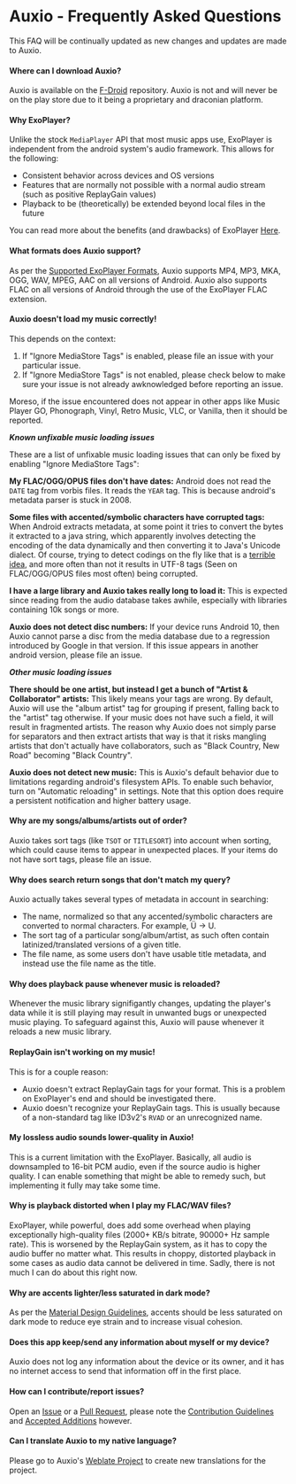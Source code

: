 # Auxio - Frequently Asked Questions
This FAQ will be continually updated as new changes and updates are made to Auxio.

#### Where can I download Auxio?
Auxio is available on the [F-Droid](https://f-droid.org/en/packages/org.oxycblt.auxio/) repository.
Auxio is not and will never be on the play store due to it being a proprietary and draconian platform.

#### Why ExoPlayer?
Unlike the stock `MediaPlayer` API that most music apps use, ExoPlayer is independent from the android system's
audio framework. This allows for the following:
- Consistent behavior across devices and OS versions
- Features that are normally not possible with a normal audio stream (such as positive ReplayGain values)
- Playback to be (theoretically) be extended beyond local files in the future

You can read more about the benefits (and drawbacks) of ExoPlayer [Here](https://exoplayer.dev/pros-and-cons.html).

#### What formats does Auxio support?
As per the [Supported ExoPlayer Formats](https://exoplayer.dev/supported-formats.html), Auxio supports
MP4, MP3, MKA, OGG, WAV, MPEG, AAC on all versions of Android. Auxio also supports FLAC on all versions
of Android through the use of the ExoPlayer FLAC extension.

#### Auxio doesn't load my music correctly!
This depends on the context:
1. If "Ignore MediaStore Tags" is enabled, please file an issue with your particular issue.
2. If "Ignore MediaStore Tags" is not enabled, please check below to make sure your issue is not already
awknowledged before reporting an issue.

Moreso, if the issue encountered does not appear in other apps like Music Player GO, Phonograph,
Vinyl, Retro Music, VLC, or Vanilla, then it should be reported.

***Known unfixable music loading issues***

These are a list of unfixable music loading issues that can only be fixed by enabling "Ignore MediaStore Tags":

**My FLAC/OGG/OPUS files don't have dates:** Android does not read the `DATE` tag from vorbis files. It reads the `YEAR` tag. This is because android's metadata parser is
stuck in 2008.

**Some files with accented/symbolic characters have corrupted tags:** When Android extracts metadata, at some point it tries to convert the bytes it extracted to a
java string, which apparently involves detecting the encoding of the data dynamically and then converting it to Java's Unicode dialect. Of course, trying to detect
codings on the fly like that is a [terrible idea](https://en.wikipedia.org/wiki/Bush_hid_the_facts), and more often than not it results in UTF-8 tags (Seen on
FLAC/OGG/OPUS files most often) being corrupted.

**I have a large library and Auxio takes really long to load it:** This is expected since reading from the audio database takes awhile, especially with libraries
containing 10k songs or more.

**Auxio does not detect disc numbers:** If your device runs Android 10, then Auxio cannot parse a disc from the media database due to
a regression introduced by Google in that version. If this issue appears in another android version, please file an issue. 

***Other music loading issues***

**There should be one artist, but instead I get a bunch of "Artist & Collaborator" artists:** This likely means your tags are wrong. By default, Auxio will use the
"album artist" tag for grouping if present, falling back to the "artist" tag otherwise. If your music does not have such a field, it will result in fragmented artists.
The reason why Auxio does not simply parse for separators and then extract artists that way is that it risks mangling artists that don't actually have collaborators,
such as "Black Country, New Road" becoming "Black Country".

**Auxio does not detect new music:** This is Auxio's default behavior due to limitations regarding android's filesystem APIs. To enable such behavior, turn on
"Automatic reloading" in settings. Note that this option does require a persistent notification and higher battery usage.

#### Why are my songs/albums/artists out of order?
Auxio takes sort tags (like `TSOT` or `TITLESORT`) into account when sorting, which could cause items to
appear in unexpected places. If your items do not have sort tags, please file an issue.

#### Why does search return songs that don't match my query?
Auxio actually takes several types of metadata in account in searching:
- The name, normalized so that any accented/symbolic characters are converted to normal characters. For example, Ü -> U.
- The sort tag of a particular song/album/artist, as such often contain latinized/translated versions of a given title.
- The file name, as some users don't have usable title metadata, and instead use the file name as the title.

#### Why does playback pause whenever music is reloaded?
Whenever the music library signifigantly changes, updating the player's data while it is still playing may result in
unwanted bugs or unexpected music playing. To safeguard against this, Auxio will pause whenever it reloads a new
music library. 

#### ReplayGain isn't working on my music!
This is for a couple reason:
- Auxio doesn't extract ReplayGain tags for your format. This is a problem on ExoPlayer's end and should be
investigated there.
- Auxio doesn't recognize your ReplayGain tags. This is usually because of a non-standard tag like ID3v2's `RVAD` or
an unrecognized name.

#### My lossless audio sounds lower-quality in Auxio!
This is a current limitation with the ExoPlayer. Basically, all audio is downsampled to 16-bit PCM audio, even
if the source audio is higher quality. I can enable something that might be able to remedy such, but implementing it
fully may take some time.

#### Why is playback distorted when I play my FLAC/WAV files?
ExoPlayer, while powerful, does add some overhead when playing exceptionally high-quality files (2000+ KB/s bitrate,
90000+ Hz sample rate). This is worsened by the ReplayGain system, as it has to copy the audio buffer no matter what.
This results in choppy, distorted playback in some cases as audio data cannot be delivered in time. Sadly, there is
not much I can do about this right now.

#### Why are accents lighter/less saturated in dark mode?
As per the [Material Design Guidelines](https://material.io/design/color/dark-theme.html), accents should be less
saturated on dark mode to reduce eye strain and to increase visual cohesion.

#### Does this app keep/send any information about myself or my device?
Auxio does not log any information about the device or its owner, and it has no internet access to send that information off in the first place.

#### How can I contribute/report issues?
Open an [Issue](https://github.com/OxygenCobalt/Auxio/issues) or a [Pull Request](https://github.com/OxygenCobalt/Auxio/pulls),
please note the [Contribution Guidelines](../.github/CONTRIBUTING.md) and [Accepted Additions](ADDITIONS.md) however.

#### Can I translate Auxio to my native language?
Please go to Auxio's [Weblate Project](https://hosted.weblate.org/engage/auxio/) to create new translations for the project.

